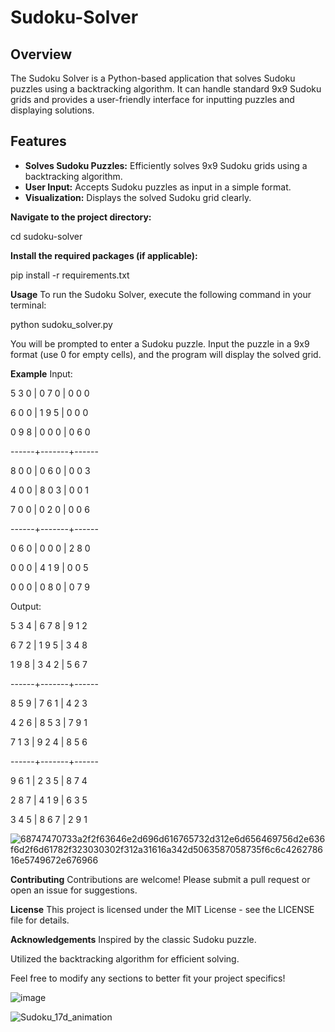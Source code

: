 # Sudoku-Solver

## Overview
The Sudoku Solver is a Python-based application that solves Sudoku puzzles using a backtracking algorithm. It can handle standard 9x9 Sudoku grids and provides a user-friendly interface for inputting puzzles and displaying solutions.

## Features
- **Solves Sudoku Puzzles:** Efficiently solves 9x9 Sudoku grids using a backtracking algorithm.
- **User Input:** Accepts Sudoku puzzles as input in a simple format.
- **Visualization:** Displays the solved Sudoku grid clearly.

**Navigate to the project directory:**

cd sudoku-solver

**Install the required packages (if applicable):**

pip install -r requirements.txt

**Usage**
To run the Sudoku Solver, execute the following command in your terminal:

python sudoku_solver.py

You will be prompted to enter a Sudoku puzzle. Input the puzzle in a 9x9 format (use 0 for empty cells), and the program will display the solved grid.

**Example**
Input:

5 3 0 | 0 7 0 | 0 0 0

6 0 0 | 1 9 5 | 0 0 0

0 9 8 | 0 0 0 | 0 6 0

------+-------+------

8 0 0 | 0 6 0 | 0 0 3

4 0 0 | 8 0 3 | 0 0 1

7 0 0 | 0 2 0 | 0 0 6

------+-------+------

0 6 0 | 0 0 0 | 2 8 0

0 0 0 | 4 1 9 | 0 0 5

0 0 0 | 0 8 0 | 0 7 9

Output:

5 3 4 | 6 7 8 | 9 1 2

6 7 2 | 1 9 5 | 3 4 8

1 9 8 | 3 4 2 | 5 6 7

------+-------+------

8 5 9 | 7 6 1 | 4 2 3

4 2 6 | 8 5 3 | 7 9 1

7 1 3 | 9 2 4 | 8 5 6

------+-------+------

9 6 1 | 2 3 5 | 8 7 4

2 8 7 | 4 1 9 | 6 3 5

3 4 5 | 8 6 7 | 2 9 1


![68747470733a2f2f63646e2d696d616765732d312e6d656469756d2e636f6d2f6d61782f323030302f312a31616a342d5063587058735f6c6c426278616e5749672e676966](https://github.com/user-attachments/assets/ff44c295-bf12-47af-b279-b25f4aee6f1a)


**Contributing**
Contributions are welcome! Please submit a pull request or open an issue for suggestions.

**License**
This project is licensed under the MIT License - see the LICENSE file for details.

**Acknowledgements**
Inspired by the classic Sudoku puzzle.

Utilized the backtracking algorithm for efficient solving.


Feel free to modify any sections to better fit your project specifics!

![image](https://github.com/user-attachments/assets/db6c81a1-e848-41f8-b189-1aa4befdc569)


![Sudoku_17d_animation](https://github.com/user-attachments/assets/42a36445-49c9-44e2-a5a9-baec7f64a92d)
